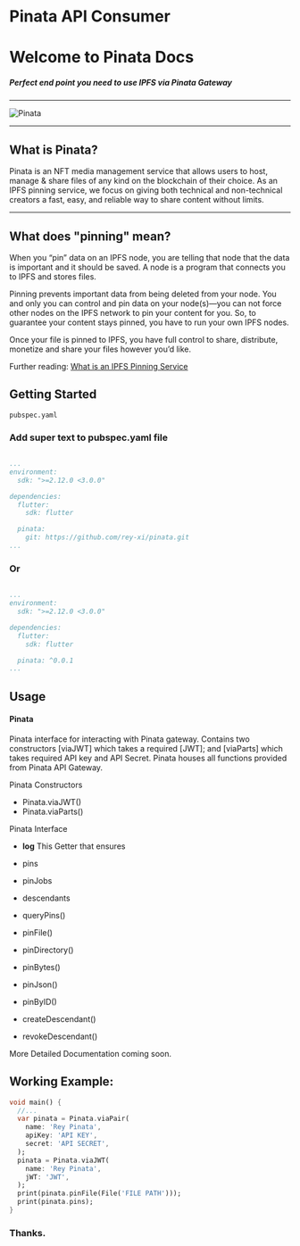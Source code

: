 # Pinata API Consumer


# Welcome to Pinata Docs

##### Perfect end point you need to use IPFS via Pinata Gateway

<hr/>

![Pinata](https://cdn.pixabay.com/photo/2013/07/12/14/08/drawing-pin-147814_960_720.png)

<hr/>

## What is Pinata?

Pinata is an NFT media management service that allows users to host, manage &
share files of any kind on the blockchain of their choice. As an IPFS pinning
service, we focus on giving both technical and non-technical creators a fast, 
easy, and reliable way to share content without limits.

<hr/>

## What does "pinning" mean?

When you “pin” data on an IPFS node, you are telling that node that the data
is important and it should be saved. A node is a program that connects you to
IPFS and stores files.

Pinning prevents important data from being deleted from your node. You and only
you can control and pin data on your node(s)—you can not force other nodes on 
the IPFS network to pin your content for you. So, to guarantee your content 
stays pinned, you have to run your own IPFS nodes.

Once your file is pinned to IPFS, you have full control to share, distribute, 
monetize and share your files however you’d like.

Further reading: [What is an IPFS Pinning Service](https://medium.com/pinata/what-is-an-ipfs-pinning-service-f6ed4cd7e475)

## Getting Started

`pubspec.yaml`

### Add super text to pubspec.yaml file

```yaml

...
environment:
  sdk: ">=2.12.0 <3.0.0"

dependencies:
  flutter:
    sdk: flutter

  pinata:
    git: https://github.com/rey-xi/pinata.git 
...

```

### Or

```yaml

...
environment:
  sdk: ">=2.12.0 <3.0.0"

dependencies:
  flutter:
    sdk: flutter

  pinata: ^0.0.1
...

```

## Usage

#### Pinata 

Pinata interface for interacting with Pinata gateway. Contains two constructors
[viaJWT] which takes a required [JWT]; and [viaParts] which takes required API
key and API Secret. Pinata houses all functions provided from Pinata API Gateway.

Pinata Constructors
- Pinata.viaJWT()
- Pinata.viaParts()

Pinata Interface

  - **log**
     This Getter that ensures 

  - pins
  - pinJobs
  - descendants
  - queryPins()
  - pinFile()
  - pinDirectory()
  - pinBytes()
  - pinJson()
  - pinByID()
  - createDescendant()
  - revokeDescendant()

More Detailed Documentation coming soon.

## Working Example:
```dart
void main() {
  //...
  var pinata = Pinata.viaPair(
    name: 'Rey Pinata',
    apiKey: 'API KEY',
    secret: 'API SECRET',
  );
  pinata = Pinata.viaJWT(
    name: 'Rey Pinata',
    jWT: 'JWT',
  );
  print(pinata.pinFile(File('FILE PATH')));
  print(pinata.pins);
}
```
### Thanks.